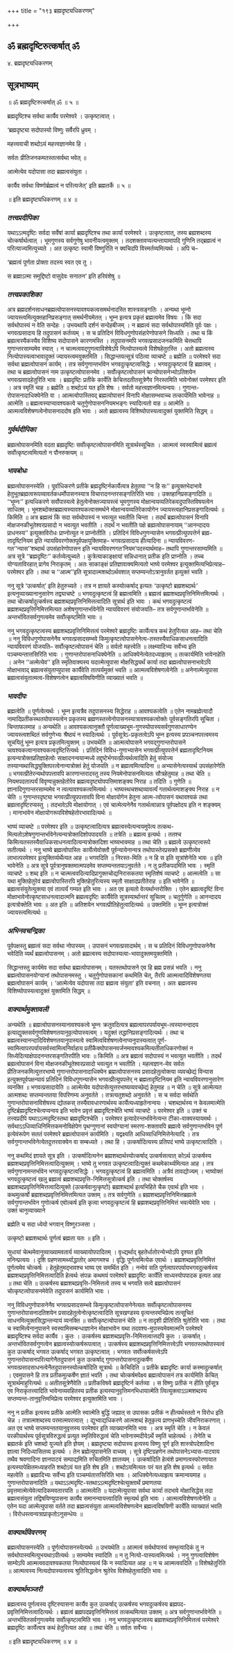 +++
title = "१९३ ब्रह्मदृष्ट्यधिकरणम्"

+++


## ॐ ब्रह्मदृष्टिरुत्कर्षात् ॐ

४. ब्रह्मदृष्ट्यधिकरणम्

## सूत्रभाष्यम्

॥ ॐ ब्रह्मदृष्टिरुत्कर्षात् ॐ ॥ ५ ॥

ब्रह्मदृष्टिश्च सर्वथा कार्यैव परमेश्वरे । उत्कृष्टत्वात् ।

‘ब्रह्मदृष्ट्या सदोपास्यो विष्णुः सर्वैरपि ध्रुवम् ।

महत्त्ववाची शब्दोऽयं महत्त्वज्ञानमेव हि ।

सर्वतः प्रीतिजनकमतस्तत्सर्वथा भवेत् ॥

आत्मेत्येव यदोपासा तदा ब्रह्मत्वसंयुता ।

कार्यैव सर्वथा विष्णोर्ब्रह्मत्वं न परित्यजेत्’ इति ब्रह्मतर्के ॥ ५ ॥

॥ इति ब्रह्मदृष्ट्यधिकरणम् ॥ ४ ॥

### ***तत्त्वप्रदीपिका***

यथाऽऽत्मदृष्टिः सर्वदा सर्वेषां कार्या ब्रह्मदृष्टिश्च तथा कार्या परमेश्वरे । उत्कृष्टत्वात्, तस्य ब्रह्मशब्दस्य चोत्कर्षार्थत्वात् । भूमगुणस्य सर्वगुणेषु भावनीयत्वमुक्तम् । तदशक्तावप्यत्यन्तायामापदि गुणिनि तद्ब्रह्मत्वं न परित्याज्यमित्युच्यते । अत उत्कृष्टः स्वामी विष्णुरिति न क्वचिदपि विस्मर्तव्यमित्यर्थः । अपि च–

‘ब्रह्मत्वं पूर्णता प्रोक्ता तदस्य स्वत एव तु ।

स ब्रह्माऽत्मा समुद्दिष्टो वासुदेवः सनातन’ इति हरिवंशेषु ॥

### ***तत्त्वप्रकाशिका***

अत्र ब्रह्मदर्शनसाधनब्रह्मत्वोपासनस्यावश्यकत्वसमर्थनादस्ति शास्त्रसङ्गतिः । अन्यथा भूम्नो ज्यायस्त्वमित्युक्तहानिप्रसङ्गात् समर्थनीयमेतत् । भूम्न इत्यत्र प्रकृतं ब्रह्मत्वमेव विषयः । किं सदा सर्वथोपास्यं न वेति सन्देहः । उभयथापि दर्शनं सन्देहबीजम् । न ब्रह्मत्वं सदा सर्वथोपास्यमिति पूर्वः पक्षः । भगवत्प्रसादाय हि तदुपासनं कर्तव्यम् । स च प्रतिदिनं विविधगुणोपसंहारेणोपासने सिध्यति । तथा च किं ब्रह्मत्वस्यैकस्यैव विशिष्य सदोपासने कारणमस्ति । तदुपासनमपि भगवत्प्रसादजनकमिति चेत्तथापि गुणान्तरसाम्यमेव स्यात् । न चात्मत्ववद्गुणत्वाविशेषेऽपि नित्योपास्यत्वे विशेषहेतुरस्ति । अतो ब्रह्मत्वस्य नित्योपास्यत्वाभावादुक्तं ज्यायस्त्वमयुक्तमिति । सिद्धान्तयत्सूत्रं पठित्वा व्याचष्टे ॥ ब्रह्मेति ॥ परमेश्वरे सदा सर्वथा ब्रह्मत्वोपासनं कार्यम् । तत्र सर्वगुणान्तर्भावेन भगवदुत्कृष्टत्वसिद्धेः । भगवदुत्कृष्टत्वं हि ब्रह्मत्वम् । तथा च ब्रह्मत्वोपासनं नाम उत्कृष्टत्वोपासनमेव । सर्वोत्कृष्टत्वोपासनं चान्योपासनेभ्योऽतिशयेन भगवत्प्रसादहेतुरिति भावः । ब्रह्मदृष्टिः प्रतीके कार्येति केचित्तदतीतसूत्रेणैव निरस्तमिति भावेनोक्तं परमेश्वर इति । अत्र स्मृतिं चाह ॥ ब्रह्मेति ॥ शब्दोऽयं यत इति शेषः । सर्वतो महत्त्वज्ञानमित्यन्वयः । गुणान्त-रोपासनादाधिक्येनेति वा । आत्मत्वोपास्तिवद् ब्रह्मत्वोपासनं विनापि मोक्षासम्भवाच्च तत्कार्यमिति भावेनाह ॥ आत्मेति ॥ ब्रह्मत्वस्याप्यावश्यकत्वे चतुर्गुणोपासननियमभङ्गः स्यादित्यतो वाह ॥ आत्मेति ॥ आत्मत्वविशेषणत्वेनोपासनाददोष इति भावः । अतो ब्रह्मत्वस्य विशिष्योपास्यत्वादुक्तं युक्तमिति सिद्धम् ॥

### ***गुर्वर्थदीपिका***

ब्रह्मत्वोपासनमिति वदता ब्रह्मदृष्टिः सर्वोत्कृष्टत्वोपासनमिति सूत्रार्थस्सूचितः । आत्मत्वं स्वस्वामित्वं ब्रह्मत्वं सर्वोत्कृष्टत्वमित्यतो न पौनरुक्त्यम् ॥

### ***भावबोधः***

ब्रह्मत्वोपासनस्येति । पूर्वाधिकरणे प्रतीके ब्रह्मदृष्टिर्नकार्येत्यत्र हेतुतया ‘‘न हि सः’’ इत्युक्तभेदाभावे हेतुभूतब्रह्मत्वरूपव्यावर्तकधर्मोपासनस्यात्र विचारादनन्तरसङ्गतिरिति भावः । उक्तहानिप्रसङ्गादिति ॥ ‘‘भूम्नः’’ इत्यधिकरणे सर्वोपास्यत्वे हेतुत्वेनोक्तज्यायस्त्वं भूमगुणस्य मोक्षान्वयव्यतिरेकवदुपास्तिविषयत्वेन साधितम् । भूमशब्दोक्तब्रह्मत्वस्यावश्यकत्वासमर्थने मोक्षान्वयव्यतिरेकायोगेन ज्यायस्त्वहानिप्रसङ्गादित्यर्थः ॥ किमिति ॥ अत्र ब्रह्मत्वं किं सदा सर्वथोपास्यं न भवत्युत भवतीति चिन्ता । तदर्थं ब्रह्मत्वोपासनं विनापि मोक्षजनकीभूतेश्वरप्रसादो न भवत्युत भवतीति । तदर्थं न भवतीति पक्षे ब्रह्मत्वोपासनायाम् ‘‘आनन्दादयः प्राधनस्य’’ इत्युक्तविरोधः प्राप्नोत्युत न प्राप्नोतीति । प्रतिदिनं विविधगुणन्यासेन भगवत्प्रीत्युपपत्तेर्न ब्रह्म-तादृष्टिनियम इति न्यायविवरणोक्तपूर्वपक्षयुक्तिमाह– भगवत्प्रसादाय हीत्यादिना ॥ न्यायविवरण-गत‘‘न्यास’’शब्दार्थ उपसंहारेणोपासन इति न्यायविवरणगत‘नियम’पदस्यार्थमाह– तथापि गुणान्तरसाम्यमिति ॥ अत्र सूत्रे ‘‘ब्रह्मदृष्टिः’’ कर्तव्येत्युच्यते । कुत्रेत्याकाङ्क्षायां सन्निधानात् प्रतीक इति प्राप्नोति । तच्च योग्यताविरहात् प्रागेव निराकृतम् । अतः साकाङ्क्षं प्रतिज्ञावाक्यमित्यतो भाष्ये परमेश्वर इत्युक्तमित्यभिप्रेत्याह– परमेश्वर इति । तथा च ‘‘आत्म’’इति सूत्रादात्मशब्दोऽर्थवशात् सप्तम्यन्तोऽत्रानुवर्तत इत्युक्तं भवति ।

ननु सूत्रे ‘उत्कर्षात्’ इति हेतुरुच्यते । तत्र न ज्ञायते कस्योत्कर्षाद् इत्यतः ‘उत्कृष्टो ब्रह्मशब्दार्थः’ इत्यनुव्याख्यानानुसारेण तद्व्याचष्टे ॥ भगवदुत्कृष्टत्वं हि ब्रह्मत्वमिति ॥ ब्रह्मत्वं ब्रह्मशब्दप्रवृत्तिनिमित्तमित्यर्थः । तथा चोत्कर्षादुत्कर्षस्य ब्रह्मशब्दप्रवृत्तिनिमित्तत्वादिति सूत्रार्थ इति भावः । कथं भगवदुत्कृष्टत्वं ब्रह्मशब्दप्रवृत्तिनिमित्तमित्यत अशेषगुणान्तर्भावेनेति न्यायविवरणं संयोजयति– तत्र सर्वगुणान्तर्भावेनेति ॥ अन्तर्भावितसर्वगुणत्वमेव सर्वोत्कृष्टमिति भावः ॥

ननु भगवदुत्कृष्टत्वस्य ब्रह्मशब्दप्रवृत्तिनिमित्तत्वं परमेश्वरे ब्रह्मदृष्टिः कार्येत्यत्र कथं हेतुरित्यत आह– तथा चेति ॥ ननु विविधगुणोपासनेनैव भगवत्प्रसादसम्भवे किमुत्कृष्टत्वोपासनेनेत्य-तस्तस्यैवाधिकसाधनत्वादिति न्यायविवरणं योजयति– सर्वोत्कृष्टत्वोपासनं चेति ॥ सर्वतो महत्त्वेति ॥ लक्ष्म्यादिभ्यः सर्वेभ्य इति पञ्चम्यन्तात्तसिरिति भावः । गुणान्तरोपासनाधिक्येनेति ॥ आधिक्येनेत्येतदध्याहृतम् ॥ तत्कार्यमिति भावेनाहेति । अनेन ‘‘अत्मेत्येव’’ इति स्मृतिवाक्यस्य यदात्मेत्युपासा मोक्षसिद्ध्यर्थं कार्या तदा ब्रह्मत्वोपासनाभावेऽपि मोक्षाभावाद् ब्रह्मत्वसंयुताप्युपासा कार्यैवेति तात्पर्यमुक्तं भवति ॥ आत्मत्वविशेषणत्वेनेति ॥ अनेनात्मेत्युपासा ब्रह्मत्वसंयुतात्मत्व-विशेषणत्वेन ब्रह्मत्वविषयिणीति व्याख्यातं भवति ॥

### ***भावदीपः***

ब्रह्मत्वेति ॥ पूर्णत्वेत्यर्थः । भूम्न इत्यत्रैव तदुपासनस्य सिद्धेराह ॥ आवश्यकत्वेति ॥ एतेन नामब्रह्मेत्यादौ नामादिप्रतीकस्थतयोपास्यत्वेन प्रकृतस्य ब्रह्मणस्तत्त्वेनोपासनस्यात्रावश्यकत्वोक्तेः पूर्वसङ्गतिरपि सूचिता । चिन्ताफलमाह ॥ अन्यथेति ॥ आवश्यकत्वानुक्तौ पूर्णत्वाख्यभूम-गुणस्योपास्यसर्वगुणसाधारण्येन ज्यायस्त्वशब्दितं सर्वगुणेभ्यः श्रैष्ठ्यं न स्यादित्यर्थः । पूर्वसूत्रेऽ-प्रकृतत्वेऽपि भूम्न इत्यस्य प्रपञ्चनपरत्वमस्य सूचयितुं भूम्न इत्यत्र प्रकृतमित्युक्तम् ॥ उभयथेति ॥ आत्मत्वोपासने भगवद्गुणान्तरोपासने चावश्यकत्वानावश्यकत्वदृष्टिरित्यर्थः । प्रतिदिनं विविध-गुणाभ्यासेन भगवत्प्रीत्युपपत्तेर्न ब्रह्मतादृष्टिनियम इत्यन्यत्रोक्तप्रतिज्ञाहेत्वोः साक्षादनन्वयान्मध्ये तद्दृष्टेर्भगवत्प्रीत्यर्थत्वादिति हेतुं संयोज्य तस्यान्यथासिद्ध्युक्तिपरत्वेनान्यत्रोक्तं हेतुं योजयति ॥ न ब्रह्मत्वमित्यादिना ॥ अभ्यासेनेत्यस्यार्थ उपसंहारेणेति ॥ भगवत्प्रीतेरन्यथोपपत्तावपि कारणान्तरादस्तु तस्य नियमेनोपासनमित्यतः सौत्रहेतुमाह ॥ तथा चेति ॥ नियमपदतात्पर्यं विवृण्वन्नुक्तहेतोरेव ब्रह्मत्वदृष्ट्योपपत्तिमाशङ्क्य निराह ॥ तदिति ॥ गुणेति ॥ ज्ञानादिगुणान्तरसाम्यमेव न त्वत्यावश्यकत्वमित्यर्थः । भाष्यस्थचशब्दव्यावर्त्यं गतार्थत्वमाशङ्क्य निराह ॥ न चेति ॥ गुणान्तरदृष्ट्या भगवत्प्रीत्युपपत्तावपि विना मोक्षायोगेन हेतुना आत्म-त्वोपासनं यथावश्यकं तथा ब्रह्मत्वदृष्टिरप्यस्तु । तदभावेऽपि मोक्षायोगात् । एवं चात्मेत्यनेनैव गतार्थत्वान्नात्र पूर्वपक्षोदय इति न शङ्क्यम् । मानाभावेन मोक्षायोगरूपविशेषहेतोरभावादित्यर्थः ॥

भाष्यं व्याचष्टे ॥ परमेश्वर इति ॥ उत्कृष्टत्वादित्यत्र ब्रह्मत्वस्येत्यन्वयमुपेत्य तत्कथ-मित्यतोऽशेषगुणान्तर्भावेनेत्यन्यत्रोक्तदिशोपपादयति ॥ तत्रेति ॥ ब्रह्मत्व इत्यर्थः । ततश्च किमित्यतस्तस्यैवाधिकसाधनत्वादित्यन्यत्रोक्तदिशा भाष्यभावमाह ॥ तथा चेति ॥ ब्रह्मत्वे उत्कृष्टत्वरूपे सतीत्यर्थः । ननु भाष्ये ब्रह्मत्वोपास्तिः कार्येत्येवोक्तौ पूर्वन्यायेनान्यत्र तथोपास्तेरप्रसक्ते ब्रह्मणीत्येव लाभात्परमेश्वर इत्युक्तिर्व्यर्थेत्यत आह ॥ भगवदिति ॥ निरस्त-मिति ॥ न हि स इति सूत्रांशेनेति भावः ॥ इति भावेनेति ॥ अत्र सूत्रे पूर्वत्रानुषक्तमात्मपदमेव सप्तम्यन्ततयाऽनुवर्तते । न तु प्रतीकपदमिति भावः । स्मृतिं व्याचष्टे ॥ शब्द इति ॥ न चात्मत्ववदित्यादिप्रागुक्तचोद्यनिरासकतया स्मृतिशेषं व्याचष्टे ॥ आत्मत्वेति ॥ सा यथा मुक्तिहेतुरेवं ब्रह्मत्वोपास्तिरपि मुक्तिहेतुरित्यस्य स्मृतौ साक्षादप्रतीतेराह ॥ इति भावेनेति ॥ ब्रह्मत्वसंयुतेत्युक्त्या एवं तात्पर्यं गम्यत इति भावः । अत एव इत्यतो वेत्यर्थान्तरोक्तिः । एतेन ब्रह्मत्वदृष्टिं विना मोक्षाभावेनोत्कृष्टसाधनत्वादात्मनि ब्रह्मत्वदृष्टिः कार्यैवेति सूत्रस्यार्थान्तरं सूचितम् ॥ चतुर्गुणेति ॥ आनन्दादय इत्यत्रोक्तेति भावः ॥ अत इति ॥ अतिशयेन भगवत्प्रीतिहेतुत्वादित्यर्थः ॥ उक्तमिति ॥ भूम्न इत्यत्रोक्तं ज्यायस्त्वमित्यर्थः ॥

### ***अभिनवचन्द्रिका***

पूर्वपक्षस्तु ब्रह्मत्वं सदा सर्वथा नोपास्यम् । उपासनं भगवत्प्रसादार्थम् । स च प्रतिदिनं विविधगुणोपासनेनैव भवेदिति व्यर्थं ब्रह्मत्वोपासनम् । अतो ब्रह्मत्वस्य सदोपास्यत्वा-भावादुक्तमयुक्तमिति ।

सिद्धान्तस्तु कार्यमेव सदा सर्वथा ब्रह्मत्वोपासनम् । यतस्तथोपासने एव हि ब्रह्म प्रसन्नं भवति । ननु ब्रह्मत्वोपासनयोग्यानां तथोपासनमस्तु । चतुर्गुणोपासकानां कथमिति चेत्, तैरपि आत्मत्वादिविशेषणतया ब्रह्मत्वोपासनं कार्यम् । ‘आत्मेत्येव यदोपासा तदा ब्रह्मत्व संयुता’ इति वचनात् । अतः ब्रह्मत्वस्य विशिष्योपास्यत्वादुक्तं युक्तमिति सिद्धम् ॥

### ***वाक्यार्थमुक्तावली***

अन्यथेति ॥ ब्रह्मत्वोपासनस्यानावश्यकत्वे भूम्नः क्रतुवदित्यत्र ब्रह्मत्वापरपर्यायभूम-त्वस्यानन्दादय इत्याद्युक्तसर्वगुणविशेषणतयानुवृत्योपास्यत्वम् । यदुक्तं तद्धानिप्रसङ्गादित्यर्थः । तथा च ब्रह्मत्वस्यानन्दादिविशेषणतयानुपास्यत्वे स्वामित्वविशेषणत्वेनाप्यनुपास्यत्वात् पूर्ण-स्वामित्वापरपर्यायसर्वस्वामित्वनिर्वाहाय प्रतीकैक्योपासनवर्जनमावश्यकमित्यतीताधिकरणोक्तं न सिध्येदित्याक्षेपादनन्तरसङ्गतिरपीति भावः ॥ किमिति ॥ अत्र ब्रह्मत्वं सदोपास्यं न भवत्युत भवतीति । तदर्थं ब्रह्मत्वोपासनं विना मोक्षजनकीभूतेश्वरप्रसादो भवत्युत न भवतीति । महत्वज्ञान-मेव सर्वतः प्रीतिजनकमित्युत्तरभाष्ये गुणान्तरोपासनादाधिक्येन ब्रह्मत्वोपासनस्य प्रसादहेतुत्वोक्त्या व्यवच्छेद्यं विन्यास इत्युक्तपूर्वपक्षन्यायं प्रतिदिनं विविधगुणन्यासेन भगवत्प्रीत्युपपत्तेर् न ब्रह्मतादृष्टिनियम इति न्यायविवरणानुसारेण व्यनक्ति ॥ भगवत्प्रसादायेति ॥ आत्मेत्येव यदोपासेत्युत्तरभाष्यव्यवच्छेद्यं हेतुमाह ॥ न चेति ॥ सूत्रे आत्मेत्यत आत्मशब्दः सप्तम्यन्ततया विपरिणम्य अनुवर्तते । तत्रत्यतुशब्दो अनुवर्तते । स च सर्वदा सर्वथेति गुणान्तरोपासनाविशेषस्य द्योतकस् तस्यैवावधारणार्थस्य कार्येत्यध्याहृतेनान्वयः । चशब्दार्थस्य न केवलमात्मेति दृष्टिर्ब्रह्मदृष्टिश्चेत्यप्यन्वय इति भावेन प्रवृत्तं ब्रह्मदृष्टिश्चेति भाष्यं व्याचष्टे ॥ परमेश्वर इति ॥ उक्तं च तत्त्वप्रदीपे यथाऽऽत्मदृष्टिस्तथा ब्रह्मदृष्टिश्चेति । परमेश्वर इत्यादेरन्तर्भावेनेत्यन्त टीका-वाक्यस्यायमर्थः । सर्वथाऽऽधिव्याधिनिमित्तकमनोविक्षेपेण पृथग्गुणानां स्वयोग्यानां स्मरणा-शक्तावपि ब्रह्मत्वे सर्वगुणान्तर्भावेन पूर्ण इत्येवंरूपेण सततं परमेश्वरे ब्रह्मत्वोपासनं कार्यमिति । यद्वक्ष्यति आधिव्याधिनिमित्तेनेत्यादि । तत्र सर्वगुणान्तर्भावेनेत्येतदुत्तरवाक्येन वा सम्बध्यते । तथा हि । उत्कर्षादित्यस्य प्रतिपदं भाष्ये उत्कृष्टत्वादिति ।

ननु कथमिदं ज्ञायते सूत्र इति । उत्कर्षादित्यनेन ब्रह्मशब्दार्थस्योत्कर्षाद् उत्कर्षसत्वात् कोऽर्थ उत्कर्षस्य ब्रह्मशब्दप्रवृत्तिनिमित्तत्वादित्युक्तम् । भाष्ये तु भगवत उत्कृष्टत्वादित्युक्तं कथमेकार्थ्यमित्यत आह । तत्र सर्वगुणानामन्तर्भावेन भगवदुत्कृष्टत्वसिद्धेः । भगवदुत्कृष्टत्वं हि ब्रह्मत्वमिति । अत्रैवं तावद्योज्यम् । भाष्योक्तं भगवदुत्कृष्टत्वं खलु ब्रह्मत्वं ब्रह्मशब्दप्रवृत्ति-निमित्तसूत्रोत्कर्ष इति । तथा चोक्तर्षस्य ब्रह्मशब्दप्रवृत्तिनिमित्तत्वादित्युक्ते (उत्कर्षवानुत्कृष्टो) ब्रह्मशब्दार्थ इत्यभिहिते चैक एवार्थ इति भावः । कथमुत्कर्षो ब्रह्मशब्दप्रवृत्तिनिमित्तमित्यत उक्तम् ॥ तत्र सर्वगुणेति ॥ ब्रह्मशब्दप्रवृत्तिनिमित्तब्रह्मत्वे सर्वगुणान्तर्भावेन गुणोत्कर्ष एवोत्कर्ष इति कृत्वा भगवदुत्कृष्टत्वं हि ब्रह्मशब्दप्रवृत्तिनिमित्तं भवत्येवेति भावः । उक्तं चानुव्याख्याने

ब्रह्मेति च सदा ध्येयो भगवान् विष्णुरञ्जसा ।

उत्कृष्टो ब्रह्मशब्दार्थः पूर्णत्वं ब्रह्मता यतः ॥ इति ।

सुधायां चेत्थमेवानुव्याख्यामवतार्य व्याख्यायोपपादितम् । वृध्द्यर्थाद् बृहतेर्धातोरन्येभ्योऽपि दृश्यत इति मनिन्प्रत्ययः । दृशि ग्रहणसामर्थ्याद्धातोर् अमागमश्च । वृद्धिः पूर्णत्वमित्येक एवार्थः । ब्रह्मशब्दप्रवृत्तिनिमित्तं पूर्णत्वमेव चोत्कर्षः । हेतुहेतुमद्भावश्च भाष्य एव समर्थित इति । नन्वेवं सति पूर्णत्वापरपर्यायभगवदुत्कर्षस्य ब्रह्मशब्दप्रवृत्तिनिमित्तत्वादिति हेत्वर्थः संपन्नः कथमयं परमेश्वरे ब्रह्मदृष्टिः कार्येति साध्यस्योपपादक इत्यत आह ॥ तथा चेति ॥ उत्कर्षस्य ब्रह्मशब्दप्रवृत्ति-निमित्तत्वे तस्य च भगवति सत्वे ब्रह्मत्वोपासनं चोत्कृष्टत्वोपासनमेवेति तदुपासनं कार्यमिति भावः ।

ननु विविधगुणोपासनेनैव भगवत्प्रसादसम्भवे किमुत्कृष्टत्वोपासनेनेत्यतः सर्वोत्कृष्टत्वोपासनस्य गुणान्तरोपासनादतिशयेन प्रसादहेतुत्वेनोत्कृष्टत्वादिति सूत्रखण्डस्य वृत्यन्तरमभिप्रेत्य तत्सूचितं साधनमित्युक्तसिद्धान्तन्यायं व्यनक्ति ॥ सर्वोत्कृष्टत्वोपासनं चेति ॥ न तादृशी प्रीतिरिति श्रुतेरिति भावः । तथा च स्वामित्वेनानुपासने स्वस्वामिसम्बन्धाज्ञानेन मोक्षाभावेन यथा तदवश्य-मुपास्यमेवमात्मनि परमेश्वरे ब्रह्मदृष्टिश्च सर्वदा कार्यैव । कुतः । उत्कर्षस्य ब्रह्मशब्दप्रवृत्ति-निमित्तत्वात्तदपि कुतः । उत्कर्षात् । अन्तर्भावितसर्वगुणत्वेन ब्रह्मत्वस्योत्कर्षरूपत्वात् । उत्कर्षस्य ब्रह्मशब्दप्रवृत्तिनिमित्तत्त्वेऽपि भगवतस्तथोपास्यत्वं कुत उत्कर्षाद् भगवत उत्कर्षाद् भगवत उत्कृष्टत्वात् । भगवतः सर्वोत्कर्षसत्त्वेऽपि गुणान्तरोपासनपरित्यागेनैतदुपासनं कुत उत्कर्षाद् गुणान्तरोपासनादुत्कर्षेण भगवत्प्रसादसाधनत्वेनैतदुपासनस्योत्कर्षादिति सूत्रार्थः ॥ केचिदिति ॥ प्रतीके ब्रह्मदृष्टिः कार्या कस्मादुत्कर्षात् । एवमुपासने हि तत्र प्रतीकमुत्कर्षेण ज्ञातं भवति । तथा चोत्कर्षमपेक्ष्य ब्रह्मत्वोपासनं तत्र कार्यमिति केचित् सूत्रार्थमाहुरित्यर्थः ॥ अतीतसूत्रेणैवेति ॥ प्रतीकविषये ब्रह्मदृष्टिर्न कर्तव्या । स विष्णुः प्रतीकं न हीति पूर्वसूत्र एव निराकृतत्त्वादिति भावेनाव्यवहितस्य प्रतीक इत्यस्यानुवृत्तिमनभिधायात्मेति त्वित्युक्त्वाऽऽत्मशब्दस्य सप्तम्यन्त-तानुवृत्तिमभिप्रेत्य परमेश्वर इत्युक्तमिति भावः ।

ननु न प्रतीक इत्यस्य प्रतीके आत्मेति स्वात्मेति बुद्धिं जह्यात् स उपासकः प्रतीकं न हीत्यर्थस्ततो न विरोध इति चेन्न । तत्रात्मशब्दस्य परमात्मपरत्वात् । द्युभ्वाद्यधिकरणे आत्मशब्दं हेतूकृत्य प्राणभृच्चेति जीवनिराकरणात् । अत एव भाष्ये सप्तम्यन्ततयानुवृत्तस्य परमेश्वर इति व्याख्यानमिति भावः । अत्र स्मृतिं चेति । न केवलं परकीयार्थस्य पूर्वसूत्रविरुद्धत्वं प्रत्युत स्मृतिविरुद्धत्वं चेति भावेनास्मदीयेऽर्थे स्मृतिं चाहेत्यर्थः । तेनेति च ब्रह्मतर्क इति चशब्दो युज्यते इति ज्ञेयम् । ब्रह्मदृष्ट्या सदोपास्य इत्यस्य विष्णुः पूर्ण इति शास्त्रोपदेशादिना ज्ञात्वा निदिध्यासितव्य इत्यर्थः । तेन ब्रह्मेत्युपासनेति वाच्यम् । सूत्रे दृष्टिग्रहणेन तथोपासनेऽभ्यास-पाटवाय तथैव श्रवणादिना ज्ञानपाटवं सम्पाद्यमिति रुचितमिति ज्ञातव्यम् । उत्कर्षादिति हेत्वंशे प्रमाणत्वस्फोरणायात इत्यस्यापेक्षितमध्याहरति शब्दोऽयं यत इति शेष इति । शब्दोऽयमित्यतः परं यत इति शेष इत्यर्थः ॥ सर्वतः महत्वेति ॥ ब्रह्मादिभ्यः सर्वेभ्य इति पञ्चम्यंतात्तसिरिति भावः । आधिक्येनेत्यध्याहृत्य क्रमान्वयमाह ॥ गुणान्तरोपासनादिति ॥ यथाऽऽत्मदृष्टि-स्तथाऽऽत्मदृष्टिश्चेत्युक्तार्थे प्रमाणतया प्रवृत्तमात्मेत्येवेत्यादिकमवतारयति ॥ आत्मत्वेति ॥ यदात्मेत्युपासा सर्वथा कार्या तदभावे मोक्षासिद्धेस् तदा ब्रह्मत्वसंयुता तद्विषयिण्युपासना कार्यैव समानन्यायत्त्वादिति स्मृत्यर्थ इति भावः । आत्मत्वविशेषणत्वेनेति ॥ एतेन यदा आत्मेत्युपासा वर्तते तदा ब्रह्मत्वसंयुता आत्मत्वविशेषणत्वेन ब्रह्मत्वविषयिणी कार्येति व्याख्यातं भवति । विरोधस्त्वन्यत्राप्राकृतोऽनुसन्धेयः ॥

### ***वाक्यार्थविवरणम्***

ब्रह्मत्वोपासनस्येति ॥ पूर्णत्वोपासनस्येत्यर्थः ॥ उभयथेति ॥ आत्मत्वं सर्वथोपास्यं सम्भृत्यादिकं तु न सर्वथोपास्यमित्युभयथाऽपीत्यर्थः ॥ साम्यमेव स्यादिति ॥ न तु नित्यो-पास्यत्वमित्यर्थः । ननु गुणत्वाविशेषेण साम्येऽपि आत्मत्ववदावश्यकतया नित्योपास्यत्वं किं न स्यादित्यत आह ॥ न च आत्मत्ववदिति ॥ विशेषहेतुरिति ॥ आत्मत्वस्य नित्यदोपास्यत्वस्य श्रुतिसिद्धत्वेन श्रुतेरेव विशेषहेतुत्वादिति भावः ॥

### ***वाक्यार्थमञ्जरी***

ब्रह्मत्वस्य पूर्णत्वस्य दृष्टिरुपासना कार्यैव कुत उत्कर्षाद् उत्कर्षस्य भगवदुत्कर्षस्य ब्रह्मपद-प्रवृत्तिनिमित्तत्वादित्यर्थः । ब्रह्मत्वं ब्रह्मपदप्रवृत्तिनिमित्तत्वं तत्कथमित्यत उक्तम् ॥ अत्र सर्वगुणान्तर्भावेनेति ॥ अन्तर्भावितसर्वगुणत्वमेव सर्वोत्कृष्टत्वमिति भावः । ननु भगवदुत्कृष्टत्वस्य ब्रह्मशब्दप्रवृत्तिनिमित्तत्वं परमेश्वरे ब्रह्मदृष्टिः कार्येत्यत्र कथं हेतुरित्यत आह ॥ तथा चेति ॥ सर्वतः सर्वेभ्यः ।

॥ इति ब्रह्मदृष्ट्यधिकरणम् ॥ ४ ॥

